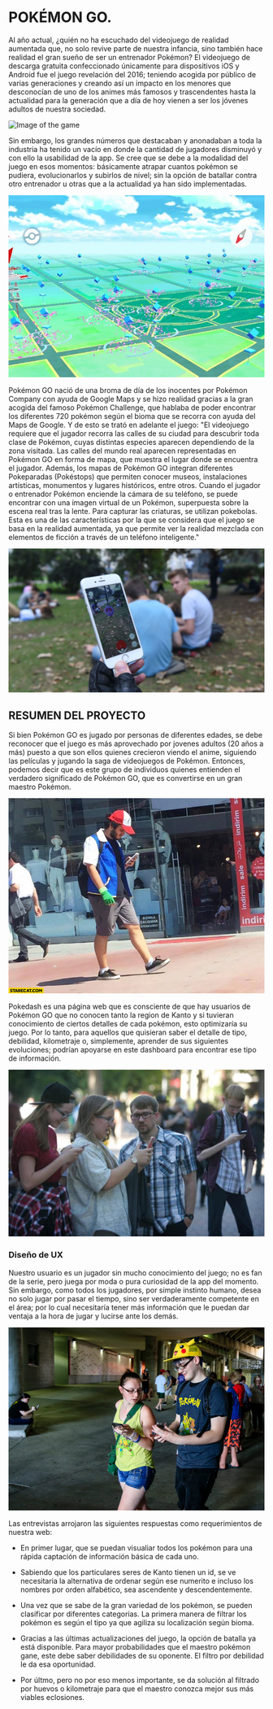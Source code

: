 # POKÉMON GO.
Al año actual, ¿quién no ha escuchado del videojuego de realidad aumentada que, no solo revive parte de nuestra infancia, sino también hace realidad el gran sueño de ser un entrenador Pokémon?
El videojuego de descarga gratuita confeccionado únicamente para dispositivos iOS y Android fue el juego revelación del 2016; teniendo acogida por público de varias generaciones y creando así un impacto en los menores que desconocían de uno de los animes más famosos y trascendentes hasta la actualidad para la generación que a día de hoy vienen a ser los jóvenes adultos de nuestra sociedad.

![Image of the game](/process/Pokémon-go-app.jpg)

Sin embargo, los grandes números que destacaban y anonadaban a toda la industria ha tenido un vacío en donde la cantidad de jugadores disminuyó y con ello la usabilidad de la app. Se cree que se debe a la modalidad del juego en esos momentos: básicamente atrapar cuantos pokémon se pudiera, evolucionarlos y subirlos de nivel; sin la opción de batallar contra otro entrenador u otras que a la actualidad ya han sido implementadas.

![Image of the map of the game](/process/pokeparadas.jpg)

Pokémon GO nació de una broma de día de los inocentes por Pokémon Company con ayuda de Google Maps y se hizo realidad gracias a la gran acogida del famoso Pokémon Challenge, que hablaba de poder encontrar los diferentes 720 pokémon según el bioma que se recorra con ayuda del Maps de Google. Y de esto se trató en adelante el juego: "El videojuego requiere que el jugador recorra las calles de su ciudad para descubrir toda clase de Pokémon, cuyas distintas especies aparecen dependiendo de la zona visitada. Las calles del mundo real aparecen representadas en Pokémon GO en forma de mapa, que muestra el lugar donde se encuentra el jugador. Además, los mapas de Pokémon GO integran diferentes Pokeparadas (Pokéstops) que permiten conocer museos, instalaciones artísticas, monumentos y lugares históricos, entre otros. Cuando el jugador o entrenador Pokémon enciende la cámara de su teléfono, se puede encontrar con una imagen virtual de un Pokémon, superpuesta sobre la escena real tras la lente. Para capturar las criaturas, se utilizan pokebolas. Esta es una de las características por la que se considera que el juego se basa en la realidad aumentada, ya que permite ver la realidad mezclada con elementos de ficción a través de un teléfono inteligente."

![Image of Pokémon GO gameplay](/process/gameplay.jpg)

## RESUMEN DEL PROYECTO
Si bien Pokémon GO es jugado por personas de diferentes edades, se debe reconocer que el juego es más aprovechado por jovenes adultos (20 años a más) puesto a que son ellos quienes crecieron viendo el anime, siguiendo las películas y jugando la saga de videojuegos de Pokémon. Entonces, podemos decir que es este grupo de individuos quienes entienden el verdadero significado de Pokémon GO, que es convertirse en un gran maestro Pokémon.

![Image of human Ash](/process/pokemon-go.jpg)

Pokedash es una página web que es consciente de que hay usuarios de Pokémon GO que no conocen tanto la region de Kanto y si tuvieran conocimiento de ciertos detalles de cada pokémon, esto optimizaría su juego. Por lo tanto, para aquellos que quisieran saber el detalle de tipo, debilidad, kilometraje o, simplemente, aprender de sus siguientes evoluciones; podrían apoyarse en este dashboard para encontrar ese tipo de información.

![Image of players](/process/players.jpg)

### Diseño de UX
Nuestro usuario es un jugador sin mucho conocimiento del juego; no es fan de la serie, pero juega por moda o pura curiosidad de la app del momento. Sin embargo, como todos los jugadores, por simple instinto humano, desea no solo jugar por pasar el tiempo, sino ser verdaderamente competente en el área; por lo cual necesitaría tener más información que le puedan dar ventaja a la hora de jugar y lucirse ante los demás.

![Image of young freaky players](/process/players2.jpg)

Las entrevistas arrojaron las siguientes respuestas como requerimientos de nuestra web:

- En primer lugar, que se puedan visualiar todos los pokémon para una rápida captación de información básica de cada uno.

- Sabiendo que los particulares seres de Kanto tienen un id, se ve necesitaria la alternativa de ordenar según ese numerito e incluso los nombres por orden alfabético, sea ascendente y descendentemente.

- Una vez que se sabe de la gran variedad de los pokémon, se pueden clasificar por diferentes categorías. La primera manera de filtrar los pokémon es según el tipo ya que agiliza su localización según bioma.

- Gracias a las últimas actualizaciones del juego, la opción de batalla ya está disponible. Para mayor probabilidades que el maestro pokémon gane, este debe saber debilidades de su oponente. El filtro por debilidad le da esa oportunidad.

- Por últmo, pero no por eso menos importante, se da solución al filtrado por huevos o kilometraje para que el maestro conozca mejor sus más viables eclosiones. 
